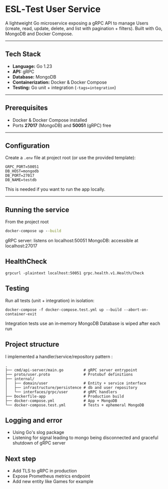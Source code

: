 # ESL‑Test User Service

A lightweight Go microservice exposing a gRPC API to manage Users (create, read, update, delete, and list with pagination + filters). 
Built with Go, MongoDB and  Docker Compose.

---

## Tech Stack

- **Language:** Go 1.23
- **API:** gRPC
- **Database:** MongoDB
- **Containerization:** Docker & Docker Compose
- **Testing:** Go unit + integration (`-tags=integration`)

---

## Prerequisites

- Docker & Docker Compose installed
- Ports **27017** (MongoDB) and **50051** (gRPC) free

---

## Configuration

Create a `.env` file at project root (or use the provided template):

```env
GRPC_PORT=50051
DB_HOST=mongodb
DB_PORT=27017
DB_NAME=testdb
```
This is needed if you want to run the app locally.

---

## Running the service
From the project root

```cmd 
docker-compose up --build
```

gRPC server: listens on localhost:50051
MongoDB: accessible at localhost:27017

## HealthCheck

```ht
grpcurl -plaintext localhost:50051 grpc.health.v1.Health/Check
```

## Testing
Run all tests (unit + integration) in isolation:
```test
docker-compose -f docker-compose.test.yml up --build --abort-on-container-exit
```
Integration tests use an in‑memory MongoDB
Database is wiped after each run

## Project structure
I implemented a handler/service/repository pattern :

```
.
├── cmd/api-server/main.go         # gRPC server entrypoint
├── proto/user.proto               # Protobuf definitions
├── internal/
│   ├── domain/user                # Entity + service interface
│   ├── infrastructure/persistence # db and user repository
│   └── interfaces/grpc/user       # gRPC handlers
├── Dockerfile-app                 # Production build
├── docker-compose.yml             # App + MongoDB
└── docker-compose.test.yml        # Tests + ephemeral MongoDB
```

## Logging and error
- Using Go's slog package
- Listening for signal leading to mongo being disconnected and graceful shutdown of gRPC server

## Next step
- Add TLS to gRPC in production
- Expose Prometheus metrics endpoint
- Add new entity like Games for example